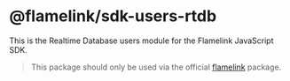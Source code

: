 # @flamelink/sdk-users-rtdb

This is the Realtime Database users module for the Flamelink JavaScript SDK.

> This package should only be used via the official [flamelink](https://www.npmjs.com/package/flamelink) package.
